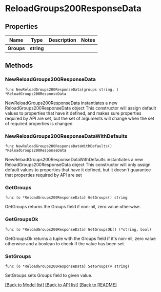 # ReloadGroups200ResponseData

## Properties

Name | Type | Description | Notes
------------ | ------------- | ------------- | -------------
**Groups** | **string** |  | 

## Methods

### NewReloadGroups200ResponseData

`func NewReloadGroups200ResponseData(groups string, ) *ReloadGroups200ResponseData`

NewReloadGroups200ResponseData instantiates a new ReloadGroups200ResponseData object
This constructor will assign default values to properties that have it defined,
and makes sure properties required by API are set, but the set of arguments
will change when the set of required properties is changed

### NewReloadGroups200ResponseDataWithDefaults

`func NewReloadGroups200ResponseDataWithDefaults() *ReloadGroups200ResponseData`

NewReloadGroups200ResponseDataWithDefaults instantiates a new ReloadGroups200ResponseData object
This constructor will only assign default values to properties that have it defined,
but it doesn't guarantee that properties required by API are set

### GetGroups

`func (o *ReloadGroups200ResponseData) GetGroups() string`

GetGroups returns the Groups field if non-nil, zero value otherwise.

### GetGroupsOk

`func (o *ReloadGroups200ResponseData) GetGroupsOk() (*string, bool)`

GetGroupsOk returns a tuple with the Groups field if it's non-nil, zero value otherwise
and a boolean to check if the value has been set.

### SetGroups

`func (o *ReloadGroups200ResponseData) SetGroups(v string)`

SetGroups sets Groups field to given value.



[[Back to Model list]](../README.md#documentation-for-models) [[Back to API list]](../README.md#documentation-for-api-endpoints) [[Back to README]](../README.md)


